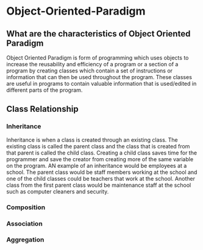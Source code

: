 # Object-Oriented-Paradigm

## What are the characteristics of Object Oriented Paradigm
Object Oriented Paradigm is form of programming which uses objects to increase the reusability and efficiency of a program or a section of a program by creating classes which contain a set of instructions or information that can then be used throughout the program. These classes are useful in programs to contain valuable information that is used/edited in different parts of the program.

## Class Relationship
### Inheritance
Inheritance is when a class is created through an existing class. The existing class is called the parent class and the class that is created from that parent is called the child class. Creating a child class saves time for the programmer and save the creator from creating more of the same variable on the program. AN example of an inheritance would be employees at a school. The parent class would be staff members working at the school and one of the child classes could be teachers that work at the school. Another class from the first parent class would be maintenance staff at the school such as computer cleaners and security.
### Composition

### Association

### Aggregation
